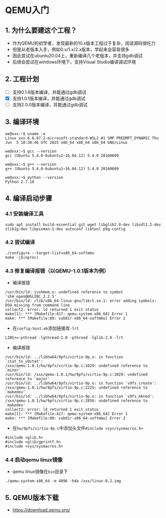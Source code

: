 # QEMU入门

## 1. 为什么要建这个工程？
- 作为QEMU的初学者，发现最新的10.x版本工程过于复杂，阅读源码很吃力
- 但是从老版本入手，例如0.x/1.x/2.x版本，学起来会容易很多
- 因此尝试在ubuntu20.04上，重新编译几个老版本，并支持gdb调试
- 后续会尝试在windows环境下，支持Visual Studio编译调试环境

## 2. 工程计划
- [ ] 支持0.1.6版本编译，并能通过gdb调试
- [x] 支持1.0.1版本编译，并能通过gdb调试
- [ ] 支持2.0.0版本编译，并能通过gdb调试

## 3. 编译环境
```
we@xxx:~$ uname -a
Linux xxx 6.6.87.2-microsoft-standard-WSL2 #1 SMP PREEMPT_DYNAMIC Thu Jun  5 18:30:46 UTC 2025 x86_64 x86_64 x86_64 GNU/Linux

we@xxx:~$ gcc --version
gcc (Ubuntu 5.4.0-6ubuntu1~16.04.12) 5.4.0 20160609

we@xxx:~$ g++ --version
g++ (Ubuntu 5.4.0-6ubuntu1~16.04.12) 5.4.0 20160609

we@xxx:~$ python --version
Python 2.7.18
```

## 4. 编译启动步骤
### 4.1 安装编译工具
```
sudo apt install build-essential git wget libglib2.0-dev libsdl1.2-dev zlib1g-dev libpixman-1-dev autoconf libtool pkg-config
```

### 4.2 尝试编译
```
./configure --target-list=x86_64-softmmu
make -j$(nproc)
```

### 4.3 修复编译报错（以QEMU-1.0.1版本为例）
- 编译报错
```
/usr/bin/ld: ivshmem.o: undefined reference to symbol 'shm_open@@GLIBC_2.2.5'
/usr/bin/ld: /lib/x86_64-linux-gnu/librt.so.1: error adding symbols: DSO missing from command line
collect2: error: ld returned 1 exit status
make[1]: *** [Makefile:417: qemu-system-x86_64] Error 1
make: *** [Makefile:89: subdir-x86_64-softmmu] Error 2
```
- 在`config-host.mk`添加链接库`-lrt`
```
LIBS+=-pthread -lgthread-2.0 -pthread -lglib-2.0 -lrt
```
- 编译报错
```
/usr/bin/ld: ../libhw64/9pfs/virtio-9p.o: in function `stat_to_v9stat':
/xxx/qemu-1.0.1/hw/9pfs/virtio-9p.c:1029: undefined reference to `minor'
/usr/bin/ld: /xxx/qemu-1.0.1/hw/9pfs/virtio-9p.c:1029: undefined reference to `major'
/usr/bin/ld: ../libhw64/9pfs/virtio-9p.o: in function `v9fs_create':
/xxx/qemu-1.0.1/hw/9pfs/virtio-9p.c:2225: undefined reference to `makedev'
/usr/bin/ld: ../libhw64/9pfs/virtio-9p.o: in function `v9fs_mknod':
/xxx/qemu-1.0.1/hw/9pfs/virtio-9p.c:2856: undefined reference to `makedev'
collect2: error: ld returned 1 exit status
make[1]: *** [Makefile:417: qemu-system-x86_64] Error 1
make: *** [Makefile:89: subdir-x86_64-softmmu] Error 2
```
- 在`hw/9pfs/virtio-9p.c`中添加头文件`#include <sys/sysmacros.h>`
```
#include <glib.h>
#include <glib/gprintf.h>
#include <sys/sysmacros.h>
```
### 4.4 启动qemu linux镜像
- qemu linux镜像在`bin`目录下
```
./qemu-system-x86_64 -m 4096 -hda /xxx/linux-0.2.img
```

## 5. QEMU版本下载
- https://download.qemu.org/
